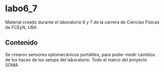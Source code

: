 # labo6_7
Material creado durante el laboratorio 6 y 7 de la carrera de Ciencias Físicas de FCEyN, UBA

## Contenido
Se crearon sensores optomecánicos portátiles, para poder medir cambios de los haces de los setups del laboratorio. Todo el marco del proyecto SOMA